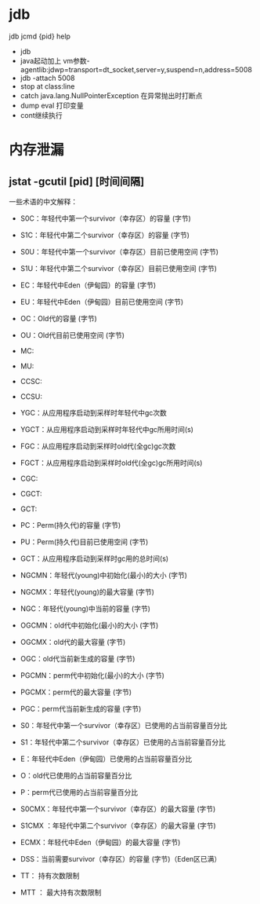 # jdb
jdb
jcmd {pid} help
- jdb
- java起动加上 vm参数-agentlib:jdwp=transport=dt_socket,server=y,suspend=n,address=5008
- jdb -attach 5008
- stop at class:line
- catch java.lang.NullPointerException 在异常抛出时打断点
- dump eval 打印变量
- cont继续执行
# 内存泄漏
## jstat -gcutil [pid] [时间间隔]
一些术语的中文解释：
- S0C：年轻代中第一个survivor（幸存区）的容量 (字节)
- S1C：年轻代中第二个survivor（幸存区）的容量 (字节)
- S0U：年轻代中第一个survivor（幸存区）目前已使用空间 (字节)
- S1U：年轻代中第二个survivor（幸存区）目前已使用空间 (字节)
- EC：年轻代中Eden（伊甸园）的容量 (字节)
- EU：年轻代中Eden（伊甸园）目前已使用空间 (字节)
- OC：Old代的容量 (字节)
- OU：Old代目前已使用空间 (字节)
- MC:
- MU:
- CCSC:
- CCSU:
- YGC：从应用程序启动到采样时年轻代中gc次数
- YGCT：从应用程序启动到采样时年轻代中gc所用时间(s)
- FGC：从应用程序启动到采样时old代(全gc)gc次数
- FGCT：从应用程序启动到采样时old代(全gc)gc所用时间(s)
- CGC:
- CGCT:
- GCT:



- PC：Perm(持久代)的容量 (字节)
- PU：Perm(持久代)目前已使用空间 (字节)
- GCT：从应用程序启动到采样时gc用的总时间(s)
- NGCMN：年轻代(young)中初始化(最小)的大小 (字节)
- NGCMX：年轻代(young)的最大容量 (字节)
- NGC：年轻代(young)中当前的容量 (字节)
- OGCMN：old代中初始化(最小)的大小 (字节)
- OGCMX：old代的最大容量 (字节)
- OGC：old代当前新生成的容量 (字节)
- PGCMN：perm代中初始化(最小)的大小 (字节)
- PGCMX：perm代的最大容量 (字节)
- PGC：perm代当前新生成的容量 (字节)
- S0：年轻代中第一个survivor（幸存区）已使用的占当前容量百分比
- S1：年轻代中第二个survivor（幸存区）已使用的占当前容量百分比
- E：年轻代中Eden（伊甸园）已使用的占当前容量百分比
- O：old代已使用的占当前容量百分比
- P：perm代已使用的占当前容量百分比
- S0CMX：年轻代中第一个survivor（幸存区）的最大容量 (字节)
- S1CMX ：年轻代中第二个survivor（幸存区）的最大容量 (字节)
- ECMX：年轻代中Eden（伊甸园）的最大容量 (字节)
- DSS：当前需要survivor（幸存区）的容量 (字节)（Eden区已满）
- TT： 持有次数限制
- MTT ： 最大持有次数限制